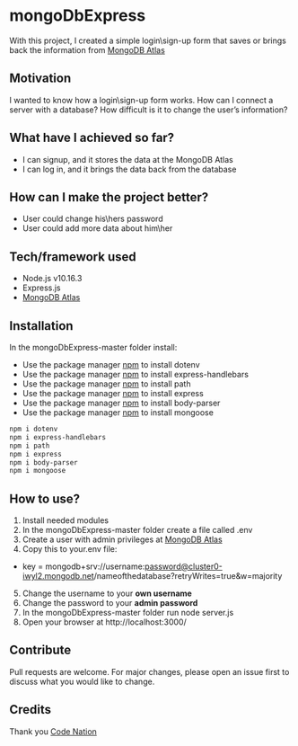 # mongoDbExpress
With this project, I created a simple login\sign-up form that saves or brings back the information from [MongoDB Atlas](https://www.mongodb.com/cloud/atlas)

## Motivation
I wanted to know how a login\sign-up form works. How can I connect a server with a database? How difficult is it to change the user’s information?

## What have I achieved so far?
* I can signup, and it stores the data at the MongoDB Atlas
* I can log in, and it brings the data back from the database

## How can I make the project better?
* User could change his\hers password
* User could add more data about him\her

## Tech/framework used
* Node.js v10.16.3
* Express.js
* [MongoDB Atlas](https://www.mongodb.com/cloud/atlas)


## Installation
In the mongoDbExpress-master folder install:

* Use the package manager [npm](https://www.npmjs.com/package/dotenv) to install dotenv
* Use the package manager [npm](https://www.npmjs.com/package/express-handlebars) to install express-handlebars
* Use the package manager [npm](https://www.npmjs.com/package/path) to install path
* Use the package manager [npm](https://www.npmjs.com/package/express) to install express
* Use the package manager [npm](https://www.npmjs.com/package/body-parser) to install body-parser
* Use the package manager [npm](https://www.npmjs.com/package/mongoose) to install mongoose


```bash
npm i dotenv
npm i express-handlebars
npm i path
npm i express
npm i body-parser
npm i mongoose
```

## How to use?
1. Install needed modules
2. In the mongoDbExpress-master folder create a file called .env
3. Create a user with admin privileges at [MongoDB Atlas](https://www.mongodb.com/cloud/atlas)
4. Copy this to your.env file:
* key = mongodb+srv://username:password@cluster0-iwyl2.mongodb.net/nameofthedatabase?retryWrites=true&w=majority
5. Change the username to your **own username**
6. Change the password to your **admin password**
7. In the mongoDbExpress-master folder run node server.js
8. Open your browser at http://localhost:3000/

## Contribute
Pull requests are welcome. For major changes, please open an issue first to discuss what you would like to change.


## Credits
Thank you [Code Nation](https://wearecodenation.com/)
